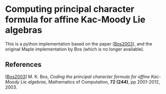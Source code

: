 # Computing principal character formula for affine Kac-Moody Lie algebras

This is a python implementation based on the paper [[Bos2003]], and the original Maple implementation by Bos
(which is no longer available).

## References

[Bos2003]: http://www.ams.org/journals/mcom/2003-72-244/S0025-5718-03-01577-1/S0025-5718-03-01577-1.pdf
[[Bos2003]] M. K. Bos, _Coding the principal character formula for affine Kac-Moody Lie algebras_,
Mathematics of Computation,
__72 (244)__, pp 2001-2012, 2003.

